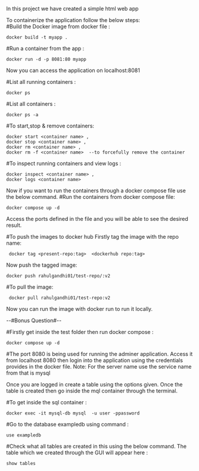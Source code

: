 In this project we have created a simple html web app 

To containerize the application follow the below steps:  
#Build the Docker image from docker file :  
```
docker build -t myapp .
```
#Run a container from the app :
```
docker run -d -p 8081:80 myapp
```
Now you can access the application on localhost:8081

#List all running containers :
```
docker ps
```
#List all containers :
```
docker ps -a
```
#To start,stop & remove containers:
```
docker start <container name> ,
docker stop <container name> ,
docker rm <container name> ,
docker rm -f <container name>  --to forcefully remove the container
```
#To inspect running containers and view logs :
```
docker inspect <container name> ,
docker logs <container name>
```
Now if you want to run the containers through a docker compose file use the below command.
#Run the containers from docker compose file:
```
docker compose up -d
```
Access the ports defined in the file and you will be able to see the desired result.

#To push the images to docker hub
Firstly tag the image with the repo name:
```
 docker tag <present-repo:tag>  <dockerhub repo:tag>
```
 Now push the tagged image:
 ```
docker push rahulgandhi01/test-repo/:v2
```
 #To pull the image:
```
 docker pull rahulgandhi01/test-repo:v2
```
 Now you can run the image with docker run to run it locally.

--#Bonus Question#--

#Firstly get inside the test folder then run docker compose :
```
docker compose up -d
```
#The port 8080 is being used for running the adminer application. Access it from localhost 8080 then login into the application using the credentials provides in the docker file. 
Note: For the server name use the service name from that is mysql

Once you are logged in create a table using the options given. Once the table is created then go inside the mql container through the terminal.

#To get inside the sql container :
```
docker exec -it mysql-db mysql  -u user -ppassword
```
#Go to the database exampledb using command :
```
use exampledb
```
#Check what all tables are created in this using the below command. The table which we created through the GUI will appear here :
```
show tables
```
